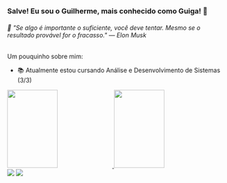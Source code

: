 ### Salve! Eu sou o Guilherme, mais conhecido como Guiga! 🤙

###### 💬 *"Se algo é importante o suficiente, você deve tentar. Mesmo se o resultado provável for o fracasso."* — Elon Musk

Um pouquinho sobre mim:
- 📚 Atualmente estou cursando Análise e Desenvolvimento de Sistemas (3/3)

<div>
  <a href="https://github.com/guigams">
  <img height="180cm" width="48%" src="https://github-readme-stats.vercel.app/api?username=guigams&show_icons=true&theme=tokyonight&include_all_commits=true&count_private=true"/>
  <img height="180cm" width="48%" src="https://github-readme-stats.vercel.app/api/top-langs/?username=guigams&layout=compact&theme=tokyonight"/>
</div>

<div>
  <a href="https://www.instagram.com/guiga.ms/" target="_blank"><img src="https://img.shields.io/badge/Instagram-E4405F?style=for-the-badge&logo=instagram&logoColor=white" target="_blank"></a>
  <a href="https://www.snapchat.com/add/guiga.morais?share_id=IJtc4Xj1ozA&locale=pt-BR" target="_blank"><img src="https://img.shields.io/badge/Snapchat-FFFC00?style=for-the-badge&logo=snapchat&logoColor=white" target="_blank"></a>
</div>


